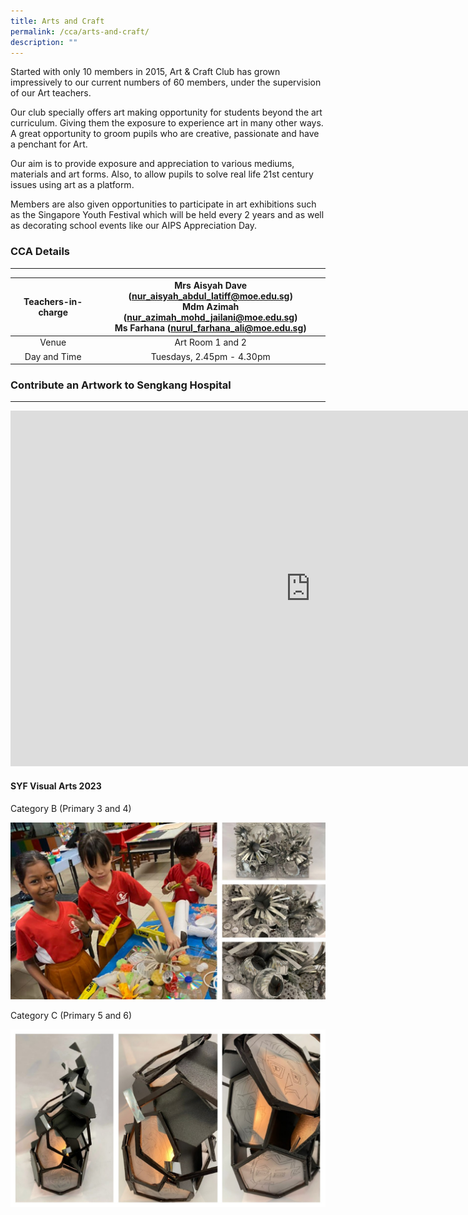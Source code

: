 ```yaml
---
title: Arts and Craft
permalink: /cca/arts-and-craft/
description: ""
---
```

Started with only 10 members in 2015, Art &amp; Craft Club has grown impressively to our current numbers of 60 members, under the supervision of our Art teachers.

  

Our club specially offers art making opportunity for students beyond the art curriculum. Giving them the exposure to experience art in many other ways. A great opportunity to groom pupils who are creative, passionate and have a penchant for Art.

Our aim is to provide exposure and appreciation to various mediums, materials and art forms. Also, to allow pupils to solve real life 21st century issues using art as a platform.

  

Members are also given opportunities to participate in art exhibitions such as the Singapore Youth Festival which will be held every 2 years and as well as decorating school events like our AIPS Appreciation Day.

  

### CCA Details
-----------

| Teachers-in-charge | Mrs Aisyah Dave (nur_aisyah_abdul_latiff@moe.edu.sg) <br> Mdm Azimah (nur_azimah_mohd_jailani@moe.edu.sg) <br> Ms Farhana (nurul_farhana_ali@moe.edu.sg)  |
|:---:|:---:|
| Venue | Art Room 1 and 2 |
| Day and Time | Tuesdays, 2.45pm - 4.30pm 

### Contribute an Artwork to Sengkang Hospital
----------
<iframe allowfullscreen="true" height="569" width="960" frameborder="0" src="https://docs.google.com/presentation/d/e/2PACX-1vRgQyOggODcUJh3WoBrpIlIW7oDUKRTNQ-NTGQqLBsBGW_uiRTPL58frnhca9jZvzsTxVj8xmf-q5d_/embed?start=false&amp;loop=false&amp;delayms=3000"></iframe>

#### SYF Visual Arts 2023

Category B (Primary 3 and 4)

![](/images/2023%20pe%20syf%20visual%20art%201.jpg)

Category C (Primary 5 and 6)

![](/images/2023%20pe%20syf%20visual%20art%202.jpg)